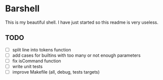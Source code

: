 # Barshell

This is my beautiful shell. I have just started so this readme is very useless.

## TODO
- [ ] split line into tokens function
- [ ] add cases for builtins with too many or not enough parameters
- [ ] fix isCommand function
- [ ] write unit tests
- [ ] improve Makefile (all, debug, tests targets)